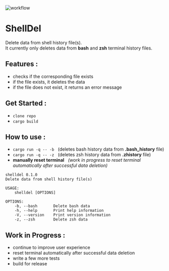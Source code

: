 ![workflow](https://github.com/xTeKc/ShellDel/actions/workflows/ci.yml/badge.svg)

# **ShellDel**
Delete data from shell history file(s). <br>
It currently only deletes data from **bash** and **zsh** terminal history files.

## **Features** : 
- checks if the corresponding file exists
- if the file exists, it deletes the data
- if the file does not exist, it returns an error message

## **Get Started** : 
- `clone repo`
- `cargo build`

## **How to use** :
- `cargo run -q -- -b` $~$ (deletes bash history data from **.bash_history** file)
- `cargo run -q -- -z` $~$ (deletes zsh history data from **.zhistory** file)
- **manually reset terminal** $~$ *(work in progress to reset terminal automatically after successful data deletion)*

```
shelldel 0.1.0
Delete data from shell history file(s)

USAGE:
    shelldel [OPTIONS]

OPTIONS:
    -b, --bash       Delete bash data
    -h, --help       Print help information
    -V, --version    Print version information
    -z, --zsh        Delete zsh data
```

## **Work in Progress** :
- continue to improve user experience
- reset terminal automatically after successful data deletion
- write a few more tests
- build for release